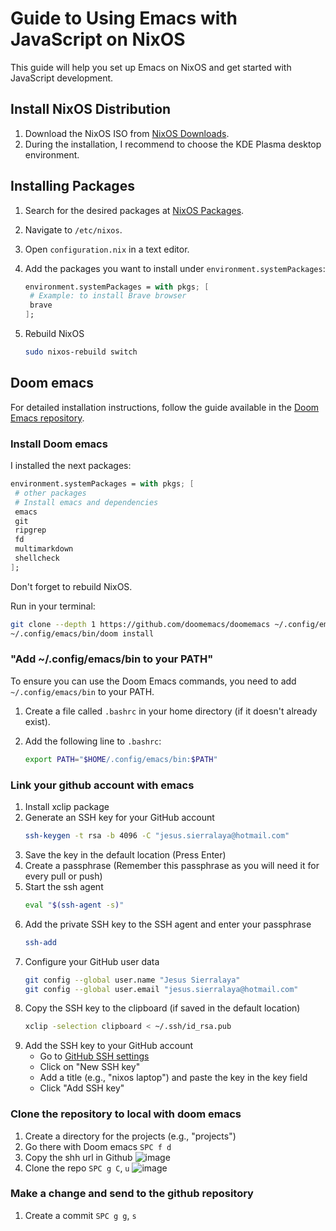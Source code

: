 # Guide to Using Emacs with JavaScript on NixOS

This guide will help you set up Emacs on NixOS and get started with JavaScript development.

## Install NixOS Distribution

1. Download the NixOS ISO from [NixOS Downloads](https://nixos.org/download/).
2. During the installation, I recommend to choose the KDE Plasma desktop environment.

## Installing Packages

1. Search for the desired packages at [NixOS Packages](https://search.nixos.org/packages).
2. Navigate to `/etc/nixos`.
3. Open `configuration.nix` in a text editor.
4. Add the packages you want to install under `environment.systemPackages`:

   ```nix
   environment.systemPackages = with pkgs; [
    # Example: to install Brave browser
    brave
   ];
   ```

6. Rebuild NixOS

   ```sh
   sudo nixos-rebuild switch
   ```

## Doom emacs 

For detailed installation instructions, follow the guide available in the [Doom Emacs repository](https://github.com/doomemacs/doomemacs).

### Install Doom emacs

I installed the next packages:

   ```nix
   environment.systemPackages = with pkgs; [
    # other packages
    # Install emacs and dependencies
    emacs
    git
    ripgrep
    fd
    multimarkdown
    shellcheck
   ];
   ```

Don't forget to rebuild NixOS.

Run in your terminal:
   ```sh
   git clone --depth 1 https://github.com/doomemacs/doomemacs ~/.config/emacs
   ~/.config/emacs/bin/doom install
   ```

### "Add ~/.config/emacs/bin to your PATH"

To ensure you can use the Doom Emacs commands, you need to add `~/.config/emacs/bin` to your PATH. 

1. Create a file called `.bashrc` in your home directory (if it doesn't already exist).
2. Add the following line to `.bashrc`:

   ```sh
   export PATH="$HOME/.config/emacs/bin:$PATH"
   ```
### Link your github account with emacs

1. Install xclip package
2. Generate an SSH key for your GitHub account
   ```sh
   ssh-keygen -t rsa -b 4096 -C "jesus.sierralaya@hotmail.com"
   ```
3. Save the key in the default location (Press Enter)
4. Create a passphrase (Remember this passphrase as you will need it for every pull or push)
5. Start the ssh agent
   ```sh
   eval "$(ssh-agent -s)"
   ```
6. Add the private SSH key to the SSH agent and enter your passphrase
   ```sh
   ssh-add
   ```
7. Configure your GitHub user data
   ```sh
   git config --global user.name "Jesus Sierralaya"
   git config --global user.email "jesus.sierralaya@hotmail.com"
   ```
8. Copy the SSH key to the clipboard (if saved in the default location)
   ```sh
   xclip -selection clipboard < ~/.ssh/id_rsa.pub
   ```
9. Add the SSH key to your GitHub account
   - Go to [GitHub SSH settings](https://github.com/settings/keys)
   - Click on "New SSH key"
   - Add a title (e.g., "nixos laptop") and paste the key in the key field
   - Click "Add SSH key"

### Clone the repository to local with doom emacs
1. Create a directory for the projects (e.g., "projects")
2. Go there with Doom emacs `SPC f d`
3. Copy the shh url in Github
![image](https://github.com/JesusSierralaya/js_emacs_nixos/assets/86715028/9b8a4dea-d130-48fd-91e5-0fbab57320ad)
4. Clone the repo `SPC g C`, `u`
![image](https://github.com/JesusSierralaya/js_emacs_nixos/assets/86715028/d81517d4-3dcf-4534-8f67-73e4b54a25e9)

### Make a change and send to the github repository
1. Create a commit `SPC g g`, `s`
